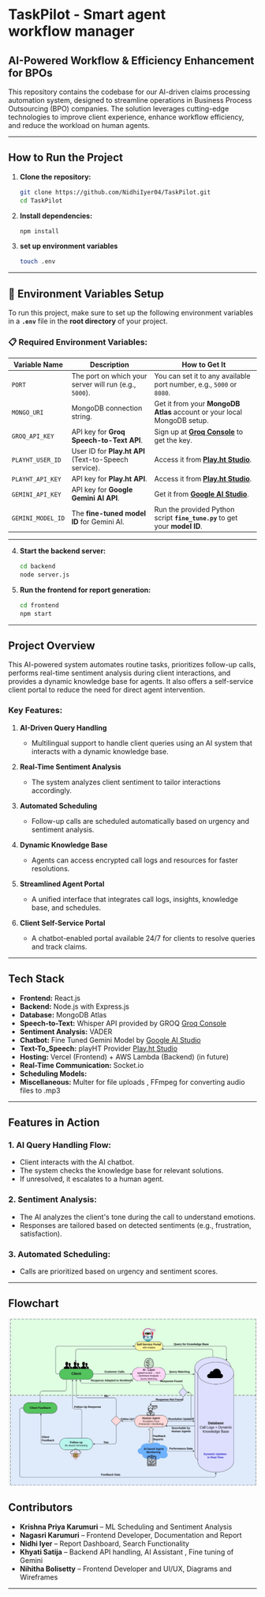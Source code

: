 # TaskPilot - Smart agent workflow manager

## AI-Powered Workflow & Efficiency Enhancement for BPOs

This repository contains the codebase for our AI-driven claims processing automation system, designed to streamline operations in Business Process Outsourcing (BPO) companies. The solution leverages cutting-edge technologies to improve client experience, enhance workflow efficiency, and reduce the workload on human agents.

---

## **How to Run the Project**

1. **Clone the repository:**
   ```bash
   git clone https://github.com/NidhiIyer04/TaskPilot.git
   cd TaskPilot
   ```

2. **Install dependencies:**
   ```bash
   npm install
   ```
3. **set up environment variables**
   ```bash
   touch .env
   ```


---

## 🔧 **Environment Variables Setup**

To run this project, make sure to set up the following environment variables in a **`.env`** file in the **root directory** of your project.

### 📋 **Required Environment Variables:**

| **Variable Name**       | **Description**                                       | **How to Get It**                                                       |
|-------------------------|-------------------------------------------------------|--------------------------------------------------------------------------|
| `PORT`                  | The port on which your server will run (e.g., `5000`). | You can set it to any available port number, e.g., `5000` or `8080`.      |
| `MONGO_URI`             | MongoDB connection string.                            | Get it from your **MongoDB Atlas** account or your local MongoDB setup.  |
| `GROQ_API_KEY`          | API key for **Groq Speech-to-Text API**.              | Sign up at **[Groq Console](https://console.groq.com/keys)** to get the key. |
| `PLAYHT_USER_ID`        | User ID for **Play.ht API** (Text-to-Speech service). | Access it from **[Play.ht Studio](https://play.ht/studio/api-access)**.  |
| `PLAYHT_API_KEY`        | API key for **Play.ht API**.                          | Access it from **[Play.ht Studio](https://play.ht/studio/api-access)**.  |
| `GEMINI_API_KEY`        | API key for **Google Gemini AI API**.                 | Get it from **[Google AI Studio](https://aistudio.google.com/apikey)**.  |
| `GEMINI_MODEL_ID`       | The **fine-tuned model ID** for Gemini AI.            | Run the provided Python script **`fine_tune.py`** to get your **model ID**. |

---


4. **Start the backend server:**
   ```bash
   cd backend
   node server.js
   ```

5. **Run the frontend for report generation:**
   ```bash
   cd frontend
   npm start
   ```

   
---

## **Project Overview**

This AI-powered system automates routine tasks, prioritizes follow-up calls, performs real-time sentiment analysis during client interactions, and provides a dynamic knowledge base for agents. It also offers a self-service client portal to reduce the need for direct agent intervention.

### **Key Features:**
1. **AI-Driven Query Handling**  
   - Multilingual support to handle client queries using an AI system that interacts with a dynamic knowledge base.

2. **Real-Time Sentiment Analysis**  
   - The system analyzes client sentiment to tailor interactions accordingly.

3. **Automated Scheduling**  
   - Follow-up calls are scheduled automatically based on urgency and sentiment analysis.

4. **Dynamic Knowledge Base**  
   - Agents can access encrypted call logs and resources for faster resolutions.

5. **Streamlined Agent Portal**  
   - A unified interface that integrates call logs, insights, knowledge base, and schedules.

6. **Client Self-Service Portal**  
   - A chatbot-enabled portal available 24/7 for clients to resolve queries and track claims.

---

## **Tech Stack**

- **Frontend:** React.js  
- **Backend:** Node.js with Express.js  
- **Database:** MongoDB Atlas
- **Speech-to-Text:** Whisper API provided by GROQ [Groq Console](https://console.groq.com/keys) 
- **Sentiment Analysis:** VADER  
- **Chatbot:**   Fine Tuned Gemini Model by [Google AI Studio](https://aistudio.google.com/apikey) 
- **Text-To_Speech:** playHT Provider [Play.ht Studio](https://play.ht/studio/api-access)
- **Hosting:** Vercel (Frontend) + AWS Lambda (Backend)  (in future)
- **Real-Time Communication:** Socket.io
- **Scheduling Models:**  
- **Miscellaneous:** Multer for file uploads , FFmpeg for converting audio files to .mp3

---

## **Features in Action**

### **1. AI Query Handling Flow:**
- Client interacts with the AI chatbot.
- The system checks the knowledge base for relevant solutions.
- If unresolved, it escalates to a human agent.

### **2. Sentiment Analysis:**
- The AI analyzes the client's tone during the call to understand emotions.
- Responses are tailored based on detected sentiments (e.g., frustration, satisfaction).

### **3. Automated Scheduling:**
- Calls are prioritized based on urgency and sentiment scores.

---

## **Flowchart**


![Figure](architecture.png)



## **Contributors**

- **Krishna Priya Karumuri** – ML Scheduling and Sentiment Analysis 
- **Nagasri Karumuri** – Frontend Developer, Documentation and Report 
- **Nidhi Iyer** –  Report Dashboard, Search Functionality
- **Khyati Satija** – Backend API handling, AI Assistant , Fine tuning of Gemini
- **Nihitha Bolisetty** – Frontend Developer and UI/UX, Diagrams and Wireframes

---

